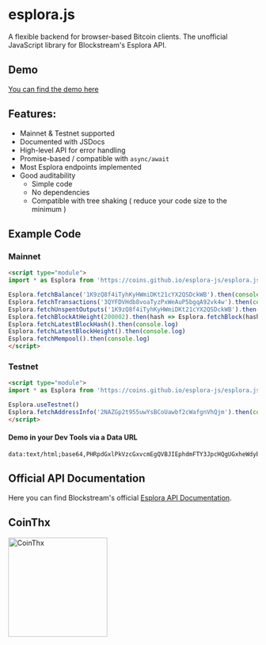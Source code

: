 # esplora.js
A flexible backend for browser-based Bitcoin clients. The unofficial JavaScript library for Blockstream's Esplora API. 

## Demo
[You can find the demo here](https://coins.github.io/esplora-js/src/demo.html)


## Features: 
  - Mainnet & Testnet supported
  - Documented with JSDocs
  - High-level API for error handling
  - Promise-based / compatible with `async/await`
  - Most Esplora endpoints implemented
  - Good auditability
    - Simple code
    - No dependencies
    - Compatible with tree shaking ( reduce your code size to the minimum )

## Example Code

### Mainnet 
```html
<script type="module">
import * as Esplora from 'https://coins.github.io/esplora-js/esplora.js'

Esplora.fetchBalance('1K9zQ8f4iTyhKyHWmiDKt21cYX2QSDckWB').then(console.log)
Esplora.fetchTransactions('3QYFDVHdb8voaTyzPxWeAuP5bgqA92vk4w').then(console.log)
Esplora.fetchUnspentOutputs('1K9zQ8f4iTyhKyHWmiDKt21cYX2QSDckWB').then(console.log)
Esplora.fetchBlockAtHeight(200002).then(hash => Esplora.fetchBlock(hash)).then(console.log)
Esplora.fetchLatestBlockHash().then(console.log)
Esplora.fetchLatestBlockHeight().then(console.log)
Esplora.fetchMempool().then(console.log)
</script>
```

### Testnet
```html
<script type="module">
import * as Esplora from 'https://coins.github.io/esplora-js/esplora.js'

Esplora.useTestnet()
Esplora.fetchAddressInfo('2NAZGp2t955uwYsBCoUawbf2cWafgnVhQjm').then(console.log)
</script>
```

#### Demo in your Dev Tools via a Data URL 
```
data:text/html;base64,PHRpdGxlPkVzcGxvcmEgQVBJIEphdmFTY3JpcHQgUGxheWdyb3VuZDwvdGl0bGU+CjxzY3JpcHQgdHlwZT0ibW9kdWxlIj5pbXBvcnQgKiBhcyBFc3Bsb3JhIGZyb20gJ2h0dHBzOi8vY29pbnMuZ2l0aHViLmlvL2VzcGxvcmEtanMvZXNwbG9yYS5qcyc7d2luZG93LkVzcGxvcmEgPSBFc3Bsb3JhO2NvbnNvbGUubG9nKCdUeXBlICJFc3Bsb3JhLiInKTwvc2NyaXB0PjxoMz5PcGVuIENvbnNvbGU8L2gzPg==
```

## Official API Documentation 
Here you can find Blockstream's official [Esplora API Documentation](https://github.com/Blockstream/esplora/blob/master/API.md). 


## CoinThx

[<img src="https://coins.github.io/thx/logo-color-large-pill-320px.png" alt="CoinThx" width="200"/>](https://coins.github.io/thx/#1K9zQ8f4iTyhKyHWmiDKt21cYX2QSDckWB?label=Coins%20Project&message=Thank%20you%20for%20your%20contribution!)

